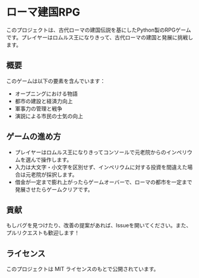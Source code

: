 # ローマ建国RPG

このプロジェクトは、古代ローマの建国伝説を基にしたPython製のRPGゲームです。プレイヤーはロムルス王になりきって、古代ローマの建国と発展に挑戦します。

## 概要

このゲームは以下の要素を含んでいます：

- オープニングにおける物語
- 都市の建設と経済力向上
- 軍事力の管理と戦争
- 演説による市民の士気の向上

## ゲームの進め方

- プレイヤーはロムルス王になりきってコンソールで元老院からのインペリウムを選んで操作します。
- 入力は大文字・小文字を区別せず、インペリウムに対する投資を間違えた場合は元老院が採択します。
- 借金が一定まで膨れ上がったらゲームオーバーで、ローマの都市を一定まで発展させたらゲームクリアです。

## 貢献

もしバグを見つけたり、改善の提案があれば、Issueを開いてください。また、プルリクエストも歓迎します！

## ライセンス

このプロジェクトは MIT ライセンスのもとで公開されています。

